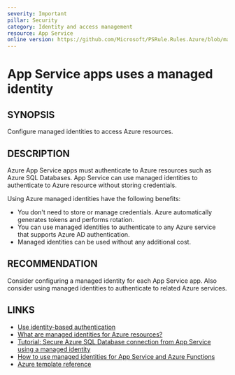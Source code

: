 ```yaml
---
severity: Important
pillar: Security
category: Identity and access management
resource: App Service
online version: https://github.com/Microsoft/PSRule.Rules.Azure/blob/main/docs/en/rules/Azure.AppService.ManagedIdentity.md
---
```


# App Service apps uses a managed identity

## SYNOPSIS

Configure managed identities to access Azure resources.

## DESCRIPTION

Azure App Service apps must authenticate to Azure resources such as Azure SQL Databases.
App Service can use managed identities to authenticate to Azure resource without storing credentials.

Using Azure managed identities have the following benefits:

- You don't need to store or manage credentials.
Azure automatically generates tokens and performs rotation.
- You can use managed identities to authenticate to any Azure service that supports Azure AD authentication.
- Managed identities can be used without any additional cost.

## RECOMMENDATION

Consider configuring a managed identity for each App Service app.
Also consider using managed identities to authenticate to related Azure services.

## LINKS

- [Use identity-based authentication](https://docs.microsoft.com/azure/architecture/framework/security/design-identity-authentication#use-identity-based-authentication)
- [What are managed identities for Azure resources?](https://docs.microsoft.com/azure/active-directory/managed-identities-azure-resources/overview)
- [Tutorial: Secure Azure SQL Database connection from App Service using a managed identity](https://docs.microsoft.com/azure/app-service/app-service-web-tutorial-connect-msi)
- [How to use managed identities for App Service and Azure Functions](https://docs.microsoft.com/azure/app-service/overview-managed-identity?tabs=dotnet)
- [Azure template reference](https://docs.microsoft.com/azure/templates/microsoft.web/sites#managedserviceidentity-object)
